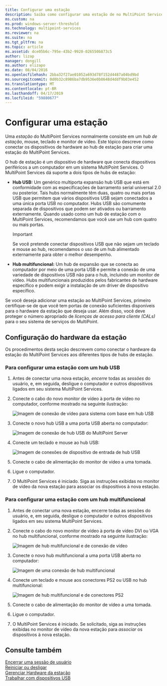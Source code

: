 ```yaml
---
title: Configurar uma estação
description: Saiba como configurar uma estação de no MultiPoint Services
ms.custom: na
ms.prod: windows-server-threshold
ms.technology: multipoint-services
ms.reviewer: na
ms.suite: na
ms.tgt_pltfrm: na
ms.topic: article
ms.assetid: dce05b6c-795e-43b2-9920-026550b873c5
author: lizap
manager: dongill
ms.author: elizapo
ms.date: 08/04/2016
ms.openlocfilehash: 2bba32f27ae01052a693d78f152d4487a04bd9bd
ms.sourcegitcommit: 0d0b32c8986ba7db9536e0b8648d4ddf9b03e452
ms.translationtype: MT
ms.contentlocale: pt-BR
ms.lasthandoff: 04/17/2019
ms.locfileid: "59880677"
---
```

# <a name="set-up-a-station"></a>Configurar uma estação
Uma *estação* do MultiPoint Services normalmente consiste em um *hub de estação*, mouse, teclado e monitor de vídeo. Este tópico descreve como conectar os dispositivos de hardware ao hub de estação para criar uma estação do MultiPoint Services.  
  
O hub de estação é um dispositivo de hardware que conecta dispositivos periféricos a um computador em um sistema MultiPoint Services. O MultiPoint Services dá suporte a dois tipos de hubs de estação:  
  
-   **Hub USB:** Um genérico multiporta expansão hub USB que está em conformidade com as especificações de barramento serial universal 2.0 ou posterior. Tais hubs normalmente têm duas, quatro ou mais portas USB que permitem que vários dispositivos USB sejam conectados a uma única porta USB no computador. Hubs USB são comumente separada de dispositivos que podem ser ativados ou barramento externamente. Quando usado como um hub de estação com o MultiPoint Services, recomendamos que você use um hub com quatro ou mais portas.  
  
    > [!IMPORTANT]  
    > Se você pretende conectar dispositivos USB que não sejam um teclado e mouse ao hub, recomendamos o uso de um hub alimentado externamente para obter o melhor desempenho.  
  
-   **Hub multifuncional:** Um hub de expansão que se conecta ao computador por meio de uma porta USB e permite a conexão de uma variedade de dispositivos USB não para o hub, incluindo um monitor de vídeo. Hubs multifuncionais produzidos pelos fabricantes de hardware específico e podem exigir a instalação de um driver de dispositivo específico.  
  
Se você deseja adicionar uma estação ao MultiPoint Services, primeiro certifique-se de que você tem portas de conexão suficientes disponíveis para o hardware da estação que deseja usar. Além disso, você deve proteger o número apropriado de *licenças de acesso para cliente (CALs)* para o seu sistema de serviços do MultiPoint.  
  
## <a name="setting-up-station-hardware"></a>Configuração do hardware da estação  
Os procedimentos desta seção descrevem como conectar o hardware da estação do MultiPoint Services aos diferentes tipos de hubs de estação.  
  
### <a name="to-set-up-a-station-with-a-usb-hub"></a>Para configurar uma estação com um hub USB  
  
1.  Antes de conectar uma nova estação, *encerre* todas as *sessões* do usuário, e, em seguida, desligue o computador e outros dispositivos ligados em seu sistema MultiPoint Services.  
  
2.  Conecte o cabo do novo monitor de vídeo à porta de vídeo no computador, conforme mostrado na seguinte ilustração:  
  
    ![Imagem de conexão de vídeo para sistema com base em hub USB](./media/WMSVideoConnection.gif)  
  
3.  Conecte o novo hub USB a uma porta USB aberta no computador:  
  
    ![Imagem de conexão de hub USB do MultiPoint Server](./media/WMSUSBHubConnection.gif)  
  
4.  Conecte um teclado e mouse ao hub USB:  
  
    ![Imagem de conexões de dispositivo de entrada de hub USB](./media/WMSUSBDeviceConnection.gif)  
  
5.  Conecte o cabo de alimentação do monitor de vídeo a uma tomada.  
  
6.  Ligue o computador.  
  
7.  O MultiPoint Services é iniciado. Siga as instruções exibidas no monitor de vídeo da nova estação para associar os dispositivos à nova estação.  
  
### <a name="to-set-up-a-station-with-a-multifunction-hub"></a>Para configurar uma estação com um hub multifuncional  
  
1.  Antes de conectar uma nova estação, encerre todas as sessões do usuário, e, em seguida, desligue o computador e outros dispositivos ligados em seu sistema MultiPoint Services.  
  
2.  Conecte o cabo do novo monitor de vídeo à porta de vídeo DVI ou VGA no hub multifuncional, conforme mostrado na seguinte ilustração:  
  
    ![Imagem de hub multifuncional e de conexão de vídeo](./media/WMSMultifunctionHubVideoConnection.gif)  
  
3.  Conecte o novo hub multifuncional a uma porta USB aberta no computador:  
  
    ![Imagem de uma conexão de hub multifuncional](./media/WMSMultifunctionHubConnection.gif)  
  
4.  Conecte um teclado e mouse aos conectores PS2 ou USB no hub multifuncional:  
  
    ![Imagem de hub multifuncional e de conectores PS2](./media/WMSMultifunctionHubPS2Connection.gif)  
  
5.  Conecte o cabo de alimentação do monitor de vídeo a uma tomada.  
  
6.  Ligue o computador.  
  
7.  O MultiPoint Services é iniciado. Se solicitado, siga as instruções exibidas no monitor de vídeo da nova estação para *associar* os dispositivos à nova estação.  
  
## <a name="see-also"></a>Consulte também  
[Encerrar uma sessão de usuário](End-a-User-Session.md)  
[Reiniciar ou desligar](Restart-or-Shut-Down.md)  
[Gerenciar Hardware da estação](Manage-Station-Hardware.md)  
[Trabalhar com dispositivos USB](Work-with-USB-Devices.md)